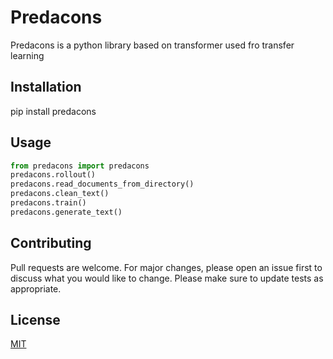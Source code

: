# Predacons
Predacons is a python library based on transformer used fro transfer learning
## Installation
pip install predacons
## Usage
```python
from predacons import predacons
predacons.rollout()
predacons.read_documents_from_directory()
predacons.clean_text()
predacons.train()
predacons.generate_text()
```
## Contributing
Pull requests are welcome. For major changes, please open an issue first to discuss what you would like to change.
Please make sure to update tests as appropriate.
## License
[MIT](https://choosealicense.com/licenses/mit/)

